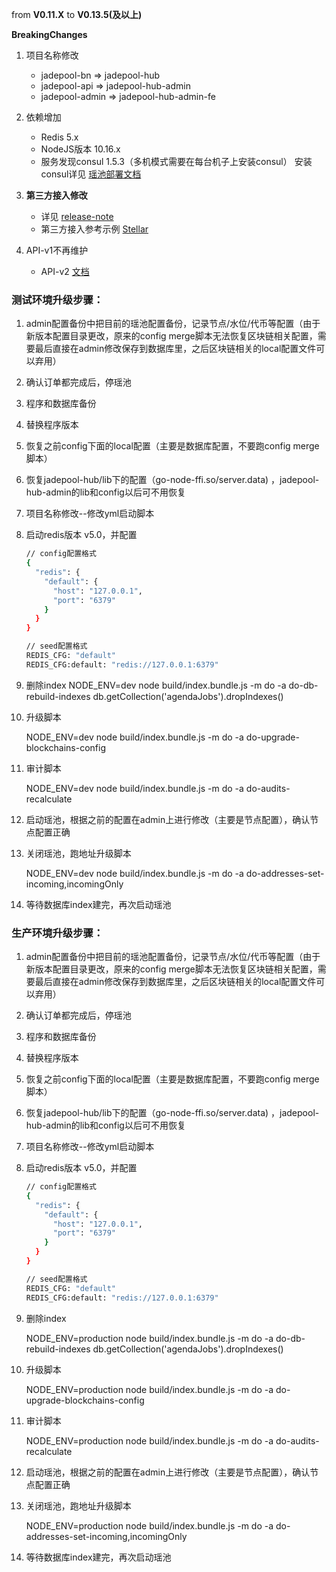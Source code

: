from **V0.11.X** to **V0.13.5(及以上)**

**BreakingChanges**

1. 项目名称修改

   - jadepool-bn => jadepool-hub
   - jadepool-api => jadepool-hub-admin
   - jadepool-admin => jadepool-hub-admin-fe

2. 依赖增加

   - Redis 5.x
   - NodeJS版本 10.16.x
   - 服务发现consul 1.5.3（多机模式需要在每台机子上安装consul）
     安装consul详见 [瑶池部署文档](https://github.com/nbltrust/jadepool-doc/blob/master/Chinese/瑶池部署文档.md)
      
3. **第三方接入修改**
  
   - 详见 [release-note](https://github.com/nbltrust/jadepool-doc/releases/tag/V0.13.0-alpha.0)
   - 第三方接入参考示例 [Stellar](https://github.com/nbltrust/jadepool-agent-xlm)
   
4. API-v1不再维护
   -  API-v2 [文档](https://nbltrust.github.io/jadepool-hub-api-docs/#v2-api)

### 测试环境升级步骤：

1. admin配置备份中把目前的瑶池配置备份，记录节点/水位/代币等配置（由于新版本配置目录更改，原来的config merge脚本无法恢复区块链相关配置，需要最后直接在admin修改保存到数据库里，之后区块链相关的local配置文件可以弃用）

2. 确认订单都完成后，停瑶池

3. 程序和数据库备份

4. 替换程序版本

5. 恢复之前config下面的local配置（主要是数据库配置，不要跑config merge脚本）

6. 恢复jadepool-hub/lib下的配置（go-node-ffi.so/server.data) ，jadepool-hub-admin的lib和config以后可不用恢复

7. 项目名称修改--修改yml启动脚本

8. 启动redis版本 v5.0，并配置

   ```bash
   // config配置格式
   {
     "redis": {
       "default": {
         "host": "127.0.0.1",
         "port": "6379"
       }
     }
   }
   
   // seed配置格式
   REDIS_CFG: "default"
   REDIS_CFG:default: "redis://127.0.0.1:6379"
   ```

9. 删除index
   NODE_ENV=dev  node build/index.bundle.js -m do -a do-db-rebuild-indexes
   db.getCollection('agendaJobs').dropIndexes()
   
10. 升级脚本

    NODE_ENV=dev  node build/index.bundle.js -m do -a do-upgrade-blockchains-config

11. 审计脚本

    NODE_ENV=dev  node build/index.bundle.js -m do -a do-audits-recalculate

12. 启动瑶池，根据之前的配置在admin上进行修改（主要是节点配置），确认节点配置正确

13. 关闭瑶池，跑地址升级脚本

    NODE_ENV=dev node build/index.bundle.js -m do -a do-addresses-set-incoming,incomingOnly
    
14. 等待数据库index建完，再次启动瑶池


### 生产环境升级步骤：

1. admin配置备份中把目前的瑶池配置备份，记录节点/水位/代币等配置（由于新版本配置目录更改，原来的config merge脚本无法恢复区块链相关配置，需要最后直接在admin修改保存到数据库里，之后区块链相关的local配置文件可以弃用）

2. 确认订单都完成后，停瑶池

3. 程序和数据库备份

4. 替换程序版本

5. 恢复之前config下面的local配置（主要是数据库配置，不要跑config merge脚本）

6. 恢复jadepool-hub/lib下的配置（go-node-ffi.so/server.data) ，jadepool-hub-admin的lib和config以后可不用恢复

7. 项目名称修改--修改yml启动脚本

8. 启动redis版本 v5.0，并配置

   ```bash
   // config配置格式
   {
     "redis": {
       "default": {
         "host": "127.0.0.1",
         "port": "6379"
       }
     }
   }
   
   // seed配置格式
   REDIS_CFG: "default"
   REDIS_CFG:default: "redis://127.0.0.1:6379"
   ```

9. 删除index

   NODE_ENV=production node build/index.bundle.js -m do -a do-db-rebuild-indexes
   db.getCollection('agendaJobs').dropIndexes()

10. 升级脚本

    NODE_ENV=production  node build/index.bundle.js -m do -a do-upgrade-blockchains-config

11. 审计脚本

    NODE_ENV=production  node build/index.bundle.js -m do -a do-audits-recalculate
    
12. 启动瑶池，根据之前的配置在admin上进行修改（主要是节点配置），确认节点配置正确

13. 关闭瑶池，跑地址升级脚本

    NODE_ENV=production node build/index.bundle.js -m do -a do-addresses-set-incoming,incomingOnly
    
14. 等待数据库index建完，再次启动瑶池
